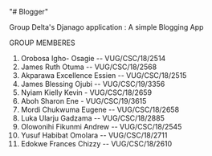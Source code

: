 "# Blogger" 

Group Delta's Djanago application : A simple Blogging App

GROUP MEMBERES
1. Orobosa Igho- Osagie -- VUG/CSC/18/2514
2. James Ruth Otuma -- VUG/CSC/18/2568
3. Akparawa Excellence Essien -- VUG/CSC/18/2515
4. James Blessing Ojubi -- VUG/CSC/19/3356
5. Nyiam Kielly Kevin - VUG/CSC/18/2659
6. Aboh Sharon Ene - VUG/CSC/19/3615
7. Mordi Chukwuma Eugene -- VUG/CSC/18/2658
8. Luka Ularju Gadzama -- VUG/CSC/18/2885
9. Olowonihi Fikunmi Andrew -- VUG/CSC/18/2545
10. Yusuf Habibat Omolara -- VUG/CSC/18/2711
11. Edokwe Frances Chizzy -- VUG/CSC/18/2610
